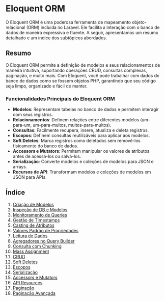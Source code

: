 # Eloquent ORM

O Eloquent ORM é uma poderosa ferramenta de mapeamento objeto-relacional (ORM) incluída no Laravel. Ele facilita a interação com o banco de dados de maneira expressiva e fluente. A seguir, apresentamos um resumo detalhado e um índice dos subtópicos abordados.

## Resumo

O Eloquent ORM permite a definição de modelos e seus relacionamentos de maneira intuitiva, suportando operações CRUD, consultas complexas, paginação, e muito mais. Com Eloquent, você pode trabalhar com dados do banco de dados como se fossem objetos PHP, garantindo que seu código seja limpo, organizado e fácil de manter.

### Funcionalidades Principais do Eloquent ORM

- **Modelos**: Representam tabelas no banco de dados e permitem interagir com seus registros.
- **Relacionamentos**: Definem relações entre diferentes modelos (um-para-um, um-para-muitos, muitos-para-muitos).
- **Consultas**: Facilmente recupera, insere, atualiza e deleta registros.
- **Escopos**: Definem consultas reutilizáveis para aplicar aos modelos.
- **Soft Deletes**: Marca registros como deletados sem removê-los fisicamente do banco de dados.
- **Accessors e Mutators**: Permitem manipular os valores de atributos antes de acessá-los ou salvá-los.
- **Serialização**: Converte modelos e coleções de modelos para JSON e arrays.
- **Recursos de API**: Transformam modelos e coleções de modelos em JSON para APIs.

## Índice

1. [Criação de Modelos](model-creation.md)
2. [Inspeção de DB e Modelos](db-inspection.md)
3. [Monitoramento de Queries](query-monitoring.md)
4. [Gestão de Timestamps](timestamps-management.md)
5. [Casting de Atributos](attribute-casting.md)
6. [Valores Padrão de Propriedades](default-property-values.md)
7. [Leitura de Dados](data-reading.md)
8. [Agregadores no Query Builder](query-aggregators.md)
9. [Consulta com Chunking](chunking-queries.md)
10. [Mass Assignment](mass-assignment.md)
11. [CRUD](crud.md)
12. [Soft Deletes](soft-deletes.md)
13. [Escopos](scopes.md)
14. [Serialização](serialization.md)
15. [Accessors e Mutators](accessors-mutators.md)
16. [API Resources](api-resources.md)
17. [Paginação](pagination.md)
18. [Paginação Avançada](pagination-advanced.md)
